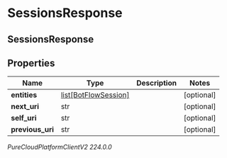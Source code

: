 # SessionsResponse

## SessionsResponse

## Properties

|Name | Type | Description | Notes|
|------------ | ------------- | ------------- | -------------|
| **entities** | [list[BotFlowSession]](BotFlowSession) |  | [optional] |
| **next_uri** | str |  | [optional] |
| **self_uri** | str |  | [optional] |
| **previous_uri** | str |  | [optional] |



_PureCloudPlatformClientV2 224.0.0_
